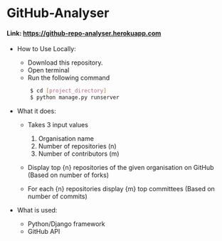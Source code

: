 # GitHub-Analyser

#### Link: https://github-repo-analyser.herokuapp.com



- How to Use Locally:

    * Download this repository.
    * Open terminal
    * Run the following command
    ```bash
        $ cd [project_directory]
        $ python manage.py runserver
    ```

- What it does:

    * Takes 3 input values
        1) Organisation name
        2) Number of repositories (n)
        3) Number of contributors (m)
        
    * Display top {n} repositories of the given organisation on GitHub (Based on number of forks)
    * For each {n} repositories display {m} top committees (Based on number of commits)

- What is used:

    * Python/Django framework
    * GitHub API
